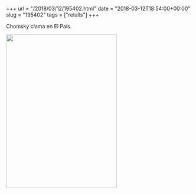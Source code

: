 +++
url = "/2018/03/12/195402.html"
date = "2018-03-12T18:54:00+00:00"
slug = "195402"
tags = ["retalls"]
+++

Chomsky clama en El País.

<a href="https://elpais.com/cultura/2018/03/06/babelia/1520352987_936609.html"><img src="/wp-content/uploads/2018/03/hipstamaticphoto-542574930.362714.jpg" class="wp-image-966 size-full" height="415" width="300" /></a>
